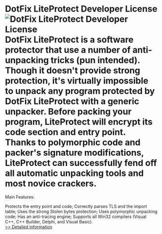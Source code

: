 # DotFix LiteProtect Developer License<br />![DotFix LiteProtect Developer License](https://mycommerce.akamaized.net/api/pimages/P300138087/BIG/300138087.PNG)<br />DotFix LiteProtect is a software protector that use a number of anti-unpacking tricks (pun intended). Though it doesn't provide strong protection, it's virtually impossible to unpack any program protected by DotFix LiteProtect with a generic unpacker. Before packing your program, LiteProtect will encrypt its code section and entry point. Thanks to polymorphic code and packer's signature modifications, LiteProtect can successfully fend off all automatic unpacking tools and most novice crackers.

Main Features:

Protects the entry point and code;
Correctly parses TLS and the import table;
Uses the strong Stolen bytes protection;
Uses polymorphic unpacking code;
Has an anti-tracing engine;
Supports all Win32 compilers (Visual C++, C++ Builder, Delphi, and Visual Basic).<br />[>> Detailed information](https://secure.shareit.com/shareit/product.html?productid=300138087&affiliateid=200057808)